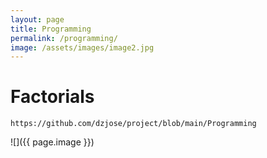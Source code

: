 ```yaml
---
layout: page
title: Programming
permalink: /programming/
image: /assets/images/image2.jpg
---
```

# Factorials

`https://github.com/dzjose/project/blob/main/Programming`

![]({{ page.image }})



  

